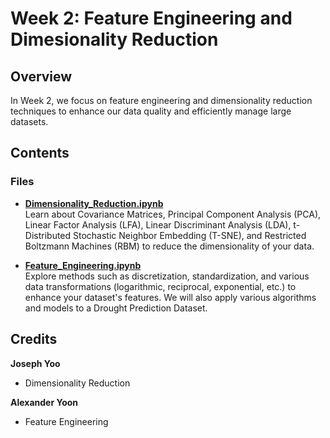 # Week 2: Feature Engineering and Dimesionality Reduction

## Overview
In Week 2, we focus on feature engineering and dimensionality reduction techniques to enhance our data quality and efficiently manage large datasets.

## Contents

### Files

- **[Dimensionality_Reduction.ipynb](Dimensionality_Reduction.ipynb)**  
  Learn about Covariance Matrices, Principal Component Analysis (PCA), Linear Factor Analysis (LFA), Linear Discriminant Analysis (LDA), t-Distributed Stochastic Neighbor Embedding (T-SNE), and Restricted Boltzmann Machines (RBM) to reduce the dimensionality of your data.

- **[Feature_Engineering.ipynb](Feature_Engineering.ipynb)**  
  Explore methods such as discretization, standardization, and various data transformations (logarithmic, reciprocal, exponential, etc.) to enhance your dataset's features. We will also apply various algorithms and models to a Drought Prediction Dataset.

## Credits
**Joseph Yoo**
- Dimensionality Reduction

**Alexander Yoon**
- Feature Engineering
